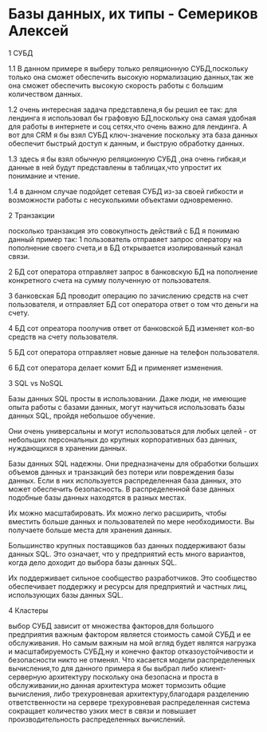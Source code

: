 # Базы данных, их типы - Семериков Алексей
1 СУБД

1.1 В данном примере я выберу только реляционную СУБД,поскольку только
она сможет обеспечить высокую нормализацию данных,так же она сможет 
обеспечить высокую скорость работы с большим количеством данных.

1.2 очень интересная задача представлена,я бы решил ее так: для лендинга я 
использовал бы графовую БД,поскольку она самая удобная для работы в интернете
и соц сетях,что очень важно для лендинга. А вот для CRM я бы взял 
СУБД ключ-значение поскольку эта база данных обеспечит быстрый доступ к данным,
и быструю обработку данных.

1.3 здесь я бы взял обычную реляционную СУБД ,она очень гибкая,и данные в ней
будут представлены в таблицах,что упростит их понимание и чтение.

1.4 в данном случае подойдет сетевая СУБД из-за своей гибкости и возможности
работы с несуколькими объектами одновременно. 

2 Транзакции

посколько транзакция это совокупность действий с БД я понимаю данный пример
так:
1 пользователь отправяет запрос оператору на пополнение своего счета,и в БД 
открывается изолированный канал связи.

2 БД сот оператора отправляет запрос в банковскую БД на пополнение
 конкретного счета на сумму полученную от пользователя.

3 банковская БД проводит операцию по зачислению средств на счет пользователя,
и отправляет БД сот оператора ответ о том что деньги на счету.

4 БД сот опреатора поолучив ответ от банковской БД изменяет кол-во средств 
на счету пользователя.

5 БД сот оператора отправляет новые данные на телефон пользователя.

6 БД сот оператора делает комит БД и применяет изменения.

3 SQL vs NoSQL

Базы данных SQL просты в использовании. Даже люди, не имеющие опыта работы с
базами данных, могут научиться использовать базы данных SQL, пройдя небольшое
обучение.

Они очень универсальны и могут использоваться для любых целей - от небольших
персональных до крупных корпоративных баз данных, нуждающихся в хранении
данных.

Базы данных SQL надежны. Они предназначены для обработки больших объемов
данных и транзакций без потери или повреждения базы данных. Если в них 
используется распределенная база данных, это может обеспечить безопасность.
В распределенной базе данных подобные базы данных находятся в разных
местах.

Их можно масштабировать. Их можно легко расширить, чтобы вместить больше 
данных и пользователей по мере необходимости. Вы получаете больше места для
хранения данных.

Большинство крупных поставщиков баз данных поддерживают базы данных SQL. 
Это означает, что у предприятий есть много вариантов, когда дело доходит до 
выбора базы данных SQL.

Их поддерживает сильное сообщество разработчиков. Это сообщество обеспечивает
поддержку и ресурсы для предприятий и частных лиц, использующих базы 
данных SQL.

4 Кластеры

выбор СУБД зависит от множества факторов,для большого предприятия важным 
фактором является стоимость самой СУБД и ее обслуживания. Но самым важным на 
мой вгляд будет являтся нагрузка и масштабируемость СУБД,ну и конечно фактор
отказоустойчивости и безопасности никто не отменял.
Что касается модели распределенных вычисления,то для данного примера я бы 
выбрал либо клиент-серверную архитектуру поскольку она безопасна и проста 
в обслуживании,но данная архитектура может тормозить общие вычисления, либо
трехуровневая архитектуру,благодаря разделению ответственности на сервере 
трехуровневая распределенная система сокращает количество узких мест в связи
и повышает производительность распределенных вычислений. 
